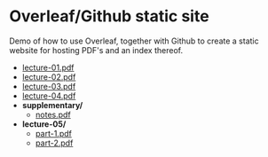 # Overleaf/Github static site

Demo of how to use Overleaf, together with Github to create a static website for hosting PDF's and an index thereof.

<!-- filetree -->

 - [lecture-01.pdf](./lecture-01.pdf)
 - [lecture-02.pdf](./lecture-02.pdf)
 - [lecture-03.pdf](./lecture-03.pdf)
 - [lecture-04.pdf](./lecture-04.pdf)
 - **supplementary/**
   - [notes.pdf](./supplementary/notes.pdf)
 - **lecture-05/**
   - [part-1.pdf](./lecture-05/part-1.pdf)
   - [part-2.pdf](./lecture-05/part-2.pdf)

<!-- filetreestop -->
